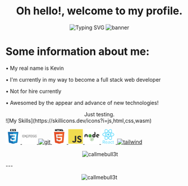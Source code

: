 <h1 align="center">Oh hello!, welcome to my profile.</h1>

<div align="center">
  <img src="https://readme-typing-svg.herokuapp.com?font=Montserrat&pause=1000&color=72a0c1&center=true&width=435&lines=I+am+bull3t%2C+a+pleasure.;17+years+old+dominican!;Web+developer+%F0%9F%A7%91%E2%80%8D%F0%9F%92%BB" alt="Typing SVG" />
  <img src="https://i.imgur.com/VkHZ9Wj.jpeg" alt="banner">
</div>

<div align="left">

# Some information about me:
• My real name is Kevin

• I'm currently in my way to become a full stack web developer

• Not for hire currently

• Awesomed by the appear and advance of new technologies!
</div>

<div align="center">
Just testing.
</div>
![My Skills](https://skillicons.dev/icons?i=js,html,css,wasm)
<p align="left"> <a href="https://www.w3schools.com/css/" target="_blank" rel="noreferrer"> <img src="https://raw.githubusercontent.com/devicons/devicon/master/icons/css3/css3-original-wordmark.svg" alt="css3" width="40" height="40"/> </a> <a href="https://expressjs.com" target="_blank" rel="noreferrer"> <img src="https://raw.githubusercontent.com/devicons/devicon/master/icons/express/express-original-wordmark.svg" alt="express" width="40" height="40"/> </a> <a href="https://git-scm.com/" target="_blank" rel="noreferrer"> <img src="https://www.vectorlogo.zone/logos/git-scm/git-scm-icon.svg" alt="git" width="40" height="40"/> </a> <a href="https://www.w3.org/html/" target="_blank" rel="noreferrer"> <img src="https://raw.githubusercontent.com/devicons/devicon/master/icons/html5/html5-original-wordmark.svg" alt="html5" width="40" height="40"/> </a> <a href="https://developer.mozilla.org/en-US/docs/Web/JavaScript" target="_blank" rel="noreferrer"> <img src="https://raw.githubusercontent.com/devicons/devicon/master/icons/javascript/javascript-original.svg" alt="javascript" width="40" height="40"/> </a> <a href="https://nodejs.org" target="_blank" rel="noreferrer"> <img src="https://raw.githubusercontent.com/devicons/devicon/master/icons/nodejs/nodejs-original-wordmark.svg" alt="nodejs" width="40" height="40"/> </a> <a href="https://reactjs.org/" target="_blank" rel="noreferrer"> <img src="https://raw.githubusercontent.com/devicons/devicon/master/icons/react/react-original-wordmark.svg" alt="react" width="40" height="40"/> </a> <a href="https://tailwindcss.com/" target="_blank" rel="noreferrer"> <img src="https://www.vectorlogo.zone/logos/tailwindcss/tailwindcss-icon.svg" alt="tailwind" width="40" height="40"/> </a> </p>

<p align="center">&nbsp;<img align="center" src="https://github-readme-stats.vercel.app/api?username=callmebull3t&show_icons=true&locale=en" alt="callmebull3t" /></p>
---
<p align="center"> <img src="https://komarev.com/ghpvc/?username=callmebull3t&label=Profile%20views&color=0e75b6&style=flat" alt="callmebull3t" /> </p>
